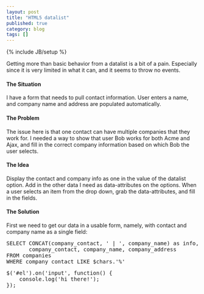```yaml
---
layout: post
title: "HTML5 datalist"
published: true
category: blog
tags: []
---
```


{% include JB/setup %}

Getting more than basic behavior from a datalist is a bit of a pain.  Especially since it is very limited in what it can, and it seems to throw no events.

#### The Situation
I have a form that needs to pull contact information.  User enters a name, and company name and address are populated automatically.

#### The Problem
The issue here is that one contact can have multiple companies that they work for.  I needed a way to show that user Bob works for both Acme and Ajax, and fill in the correct company information based on which Bob the user selects. 

#### The Idea
Display the contact and company info as one in the value of the datalist option. Add in the other data I need as data-attributes on the options.  When a user selects an item from the drop down, grab the data-attributes, and fill in the fields.

#### The Solution
First we need to get our data in a usable form, namely, with contact and company name as a single field:

<pre class="prettyprint lang-sql">
SELECT CONCAT(company_contact, ' | ', company_name) as info, 
       company_contact, company_name, company_address
FROM companies
WHERE company_contact LIKE $chars.'%'
</pre>



<pre class="prettyprint lang-js">
$('#el').on('input', function() {
	console.log('hi there!');
});
</pre>